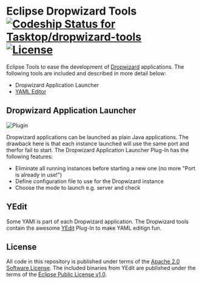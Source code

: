 # Eclipse Dropwizard Tools [ ![Codeship Status for Tasktop/dropwizard-tools](https://codeship.com/projects/90854c80-ab14-0133-943f-4a9cc2c4d260/status?branch=master)](https://codeship.com/projects/131204) [![License](http://img.shields.io/badge/license-Apache%202.0-blue.svg)](http://www.apache.org/licenses/LICENSE-2.0)
Eclipse Tools to ease the development of [Dropwizard](http://www.dropwizard.io) applications. The following tools are included and described in more detail below:
* Dropwizard Application Launcher
* [YAML Editor](https://github.com/oyse/yedit)

## Dropwizard Application Launcher

![Plugin](https://cloud.githubusercontent.com/assets/289648/12718807/39405a6c-c8f1-11e5-8694-64681d828aa4.png)

Dropwizard applications can be launched as plain Java applications. The drawback here is that each instance launched will use the same port and therfor fail to start. The Dropwizard Application Launcher Plug-In has the following features:
* Eliminate all running instances before starting a new one (no more "Port is already in use!")
* Define configuration file to use for the Dropwizard instance
* Choose the mode to launch e.g. server and check

## YEdit 
Some YAMl is part of each Dropwizard application. The Dropwizard tools contain the awesome [YEdit](https://github.com/oyse/yedit) Plug-In to make YAML editign fun.

## License
All code in this repository is published under terms of the [Apache 2.0 Software License](http://www.apache.org/licenses/LICENSE-2.0). The included binaries from YEdit are published under the terms of the [Eclipse Public License v1.0](https://www.eclipse.org/legal/epl-v10.html).